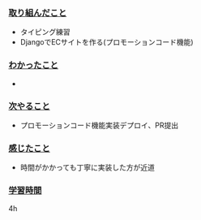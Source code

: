 ### <u>取り組んだこと</u>
- タイピング練習
- DjangoでECサイトを作る(プロモーションコード機能)

### <u>わかったこと</u>
- 

### <u>次やること</u>
- プロモーションコード機能実装デプロイ、PR提出

### <u>感じたこと</u>
- 時間がかかっても丁寧に実装した方が近道

### <u>学習時間</u>
4h